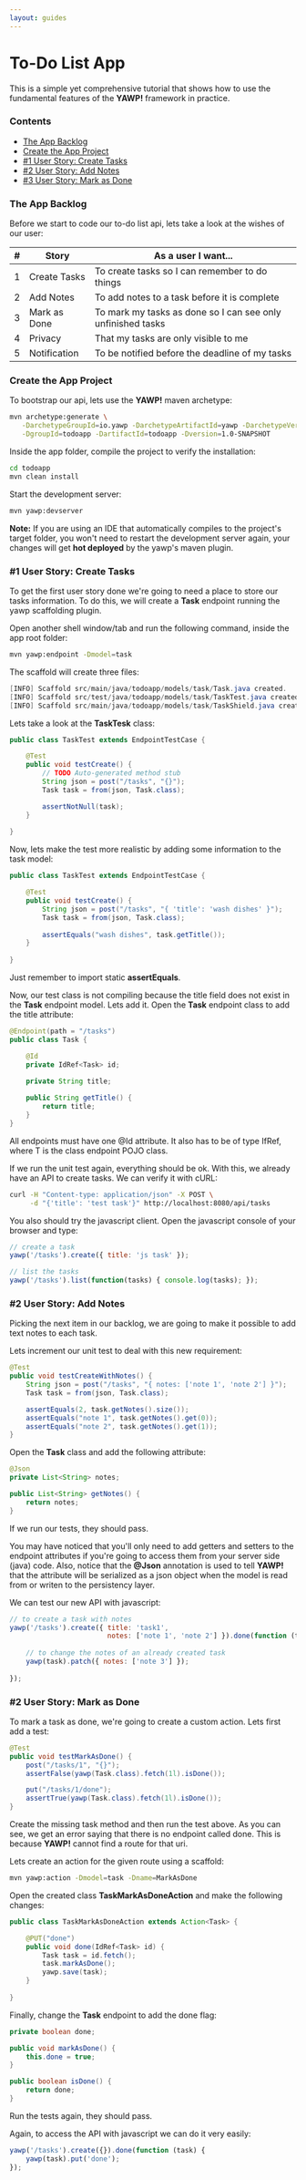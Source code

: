 ```yaml
---
layout: guides
---
```

# To-Do List App

This is a simple yet comprehensive tutorial that shows how to use the fundamental features
of the __YAWP!__ framework in practice.

### Contents

- [The App Backlog](#the-app-backlog)
- [Create the App Project](#create-the-app-project)
- [#1 User Story: Create Tasks](#user-story-create-tasks)
- [#2 User Story: Add Notes](#user-story-add-notes)
- [#3 User Story: Mark as Done](#user-story-mark-as-done)

### The App Backlog

Before we start to code our to-do list api, lets take a look at the wishes of our user:

| # | Story         | As a user I want...    
| - |-------------- |----------------------------
| 1 | Create Tasks  | To create tasks so I can remember to do things
| 2 | Add Notes     | To add notes to a task before it is complete
| 3 | Mark as Done  | To mark my tasks as done so I can see only unfinished tasks
| 4 | Privacy       | That my tasks are only visible to me
| 5 | Notification  | To be notified before the deadline of my tasks

### Create the App Project

To bootstrap our api, lets use the __YAWP!__ maven archetype:

~~~ bash
mvn archetype:generate \
   -DarchetypeGroupId=io.yawp -DarchetypeArtifactId=yawp -DarchetypeVersion=LATEST \
   -DgroupId=todoapp -DartifactId=todoapp -Dversion=1.0-SNAPSHOT
~~~

Inside the app folder, compile the project to verify the installation:

~~~ bash
cd todoapp
mvn clean install
~~~

Start the development server:

~~~ bash
mvn yawp:devserver
~~~

__Note:__ If you are using an IDE that automatically compiles to the project's
target folder, you won't need to restart the development server again, your changes will get
__hot deployed__ by the yawp's maven plugin.


### #1 User Story: Create Tasks

To get the first user story done we're going to need a place to store our tasks information. 
To do this, we will create a __Task__ endpoint running the yawp scaffolding plugin. 

Open another shell window/tab and run the following command, inside the app root folder:

~~~ bash
mvn yawp:endpoint -Dmodel=task
~~~

The scaffold will create three files:

~~~ java
[INFO] Scaffold src/main/java/todoapp/models/task/Task.java created.
[INFO] Scaffold src/test/java/todoapp/models/task/TaskTest.java created.
[INFO] Scaffold src/main/java/todoapp/models/task/TaskShield.java created.
~~~

Lets take a look at the __TaskTesk__ class:

~~~ java
public class TaskTest extends EndpointTestCase {

    @Test
    public void testCreate() {
        // TODO Auto-generated method stub
        String json = post("/tasks", "{}");
        Task task = from(json, Task.class);

        assertNotNull(task);
    }
    
}
~~~

Now, lets make the test more realistic by adding some information to the task model:

~~~ java
public class TaskTest extends EndpointTestCase {

    @Test
    public void testCreate() {
        String json = post("/tasks", "{ 'title': 'wash dishes' }");
        Task task = from(json, Task.class);
		
        assertEquals("wash dishes", task.getTitle());
    }
    
}
~~~

Just remember to import static __assertEquals__.

Now, our test class is not compiling because the title field does not exist in the __Task__ endpoint model.
Lets add it. Open the __Task__ endpoint class to add the title attribute:

~~~ java
@Endpoint(path = "/tasks")
public class Task {

    @Id
    private IdRef<Task> id;

    private String title;
    
    public String getTitle() {
        return title;
    }
}
~~~

All endpoints must have one @Id attribute. It also has to be of type IfRef<T>, where T is the class 
endpoint POJO class.

If we run the unit test again, everything should be ok. With this, we already have an API to create
tasks. We can verify it with cURL:

~~~ bash
curl -H "Content-type: application/json" -X POST \
     -d "{'title': 'test task'}" http://localhost:8080/api/tasks
~~~

You also should try the javascript client. Open the javascript console of your browser and type:
 
~~~ javascript
// create a task
yawp('/tasks').create({ title: 'js task' });

// list the tasks
yawp('/tasks').list(function(tasks) { console.log(tasks); });
~~~

### #2 User Story: Add Notes

Picking the next item in our backlog, we are going to make it possible to add text notes to each task.

Lets increment our unit test to deal with this new requirement:

~~~ java
@Test
public void testCreateWithNotes() {
    String json = post("/tasks", "{ notes: ['note 1', 'note 2'] }");
    Task task = from(json, Task.class);

    assertEquals(2, task.getNotes().size());
    assertEquals("note 1", task.getNotes().get(0));
    assertEquals("note 2", task.getNotes().get(1));
}
~~~

Open the __Task__ class and add the following attribute:

~~~ java
@Json
private List<String> notes;

public List<String> getNotes() {
    return notes;
}
~~~

If we run our tests, they should pass.

You may have noticed that you'll only need to add getters and setters to the endpoint attributes 
if you're going to access them from your server side (java) code. Also, notice that the __@Json__ 
annotation is used to tell __YAWP!__ that the attribute will be serialized as a json object when 
the model is read from or writen to the persistency layer. 

We can test our new API with javascript:

~~~ javascript
// to create a task with notes
yawp('/tasks').create({ title: 'task1', 
                        notes: ['note 1', 'note 2'] }).done(function (task)) {
                        
    // to change the notes of an already created task 
    yawp(task).patch({ notes: ['note 3'] });
    
});
~~~

### #2 User Story: Mark as Done

To mark a task as done, we're going to create a custom action. Lets first add a test:

~~~ java
@Test
public void testMarkAsDone() {
    post("/tasks/1", "{}");
    assertFalse(yawp(Task.class).fetch(1l).isDone());

    put("/tasks/1/done");
    assertTrue(yawp(Task.class).fetch(1l).isDone());
}
~~~

Create the missing task method and then run the test above. As you can see, we get an error 
saying that there is no endpoint called done. This is because __YAWP!__ cannot find a route 
for that uri. 

Lets create an action for the given route using a scaffold:

~~~ bash
mvn yawp:action -Dmodel=task -Dname=MarkAsDone
~~~

Open the created class __TaskMarkAsDoneAction__ and make the following changes:

~~~ java
public class TaskMarkAsDoneAction extends Action<Task> {

    @PUT("done")
    public void done(IdRef<Task> id) {
        Task task = id.fetch();
        task.markAsDone();
        yawp.save(task);
    }
	
}
~~~

Finally, change the __Task__ endpoint to add the done flag:

~~~ java
private boolean done;

public void markAsDone() {
    this.done = true;
}

public boolean isDone() {
    return done;
}
~~~

Run the tests again, they should pass.

Again, to access the API with javascript we can do it very easily:

~~~ javascript
yawp('/tasks').create({}).done(function (task) {
    yawp(task).put('done');
});
~~~

